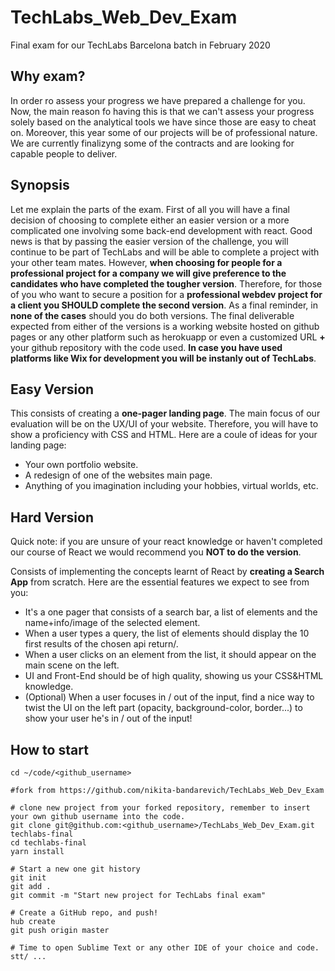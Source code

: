 # TechLabs_Web_Dev_Exam
Final exam for our TechLabs Barcelona batch in February 2020

## Why exam?
In order ro assess your progress we have prepared a challenge for you. Now, the main reason fo having this is that we can't assess your progress solely based on the analytical tools we have since those are easy to cheat on. Moreover, this year some of our projects will be of professional nature. We are currently finalizyng some of the contracts and are looking for capable people to deliver. 

## Synopsis
Let me explain the parts of the exam. First of all you will have a final decision of choosing to complete either an easier version or a more complicated one involving some back-end development with react. Good news is that by passing the easier version of the challenge, you will continue to be part of TechLabs and will be able to complete a project with your other team mates. However, **when choosing for people for a professional project for a company we will give preference to the candidates who have completed the tougher version**. Therefore, for those of you who want to secure a position for a **professional webdev project for a client you SHOULD complete the second version**. As a final reminder, in **none of the cases** should you do both versions. The final deliverable expected from either of the versions is a working website hosted on github pages or any other platform such as herokuapp or even a customized URL **+** your github repository with the code used. **In case you have used platforms like Wix for development you will be instanly out of TechLabs**.

## Easy Version 
This consists of creating a **one-pager landing page**. The main focus of our evaluation will be on the UX/UI of your website. Therefore, you will have to show a proficiency with CSS and HTML. Here are a coule of ideas for your landing page:
- Your own portfolio website.
- A redesign of one of the websites main page.
- Anything of you imagination including your hobbies, virtual worlds, etc. 

## Hard Version

Quick note: if you are unsure of your react knowledge or haven't completed our course of React we would recommend you **NOT to do the version**.

Consists of implementing the concepts learnt of React by **creating a Search App** from scratch. Here are the essential features we expect to see from you:
- It's a one pager that consists of a search bar, a list of elements and the name+info/image of the selected element. 
- When a user types a query, the list of elements should display the 10 first results of the chosen api return/.
- When a user clicks on an element from the list, it should appear on the main scene on the left.
- UI and Front-End should be of high quality, showing us your CSS&HTML knowledge. 
- (Optional) When a user focuses in / out of the input, find a nice way to twist the UI on the left part (opacity, background-color, border...) to show your user he's in / out of the input!


## How to start 
``` 
cd ~/code/<github_username>

#fork from https://github.com/nikita-bandarevich/TechLabs_Web_Dev_Exam

# clone new project from your forked repository, remember to insert your own github username into the code.
git clone git@github.com:<github_username>/TechLabs_Web_Dev_Exam.git techlabs-final
cd techlabs-final
yarn install

# Start a new one git history
git init
git add .
git commit -m "Start new project for TechLabs final exam"

# Create a GitHub repo, and push!
hub create
git push origin master

# Time to open Sublime Text or any other IDE of your choice and code.
stt/ ... 
```
